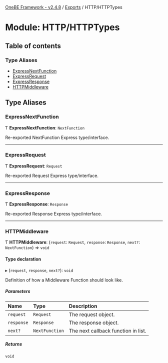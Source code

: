 [OneBE Framework - v2.4.8](../README.md) / [Exports](../modules.md) / HTTP/HTTPTypes

# Module: HTTP/HTTPTypes

## Table of contents

### Type Aliases

- [ExpressNextFunction](HTTP_HTTPTypes.md#expressnextfunction)
- [ExpressRequest](HTTP_HTTPTypes.md#expressrequest)
- [ExpressResponse](HTTP_HTTPTypes.md#expressresponse)
- [HTTPMiddleware](HTTP_HTTPTypes.md#httpmiddleware)

## Type Aliases

### ExpressNextFunction

Ƭ **ExpressNextFunction**: `NextFunction`

Re-exported NextFunction Express type/interface.

___

### ExpressRequest

Ƭ **ExpressRequest**: `Request`

Re-exported Request Express type/interface.

___

### ExpressResponse

Ƭ **ExpressResponse**: `Response`

Re-exported Response Express type/interface.

___

### HTTPMiddleware

Ƭ **HTTPMiddleware**: (`request`: `Request`, `response`: `Response`, `next?`: `NextFunction`) => `void`

#### Type declaration

▸ (`request`, `response`, `next?`): `void`

Definition of how a Middleware Function should look like.

##### Parameters

| Name | Type | Description |
| :------ | :------ | :------ |
| `request` | `Request` | The request object. |
| `response` | `Response` | The response object. |
| `next?` | `NextFunction` | The next callback function in list. |

##### Returns

`void`
